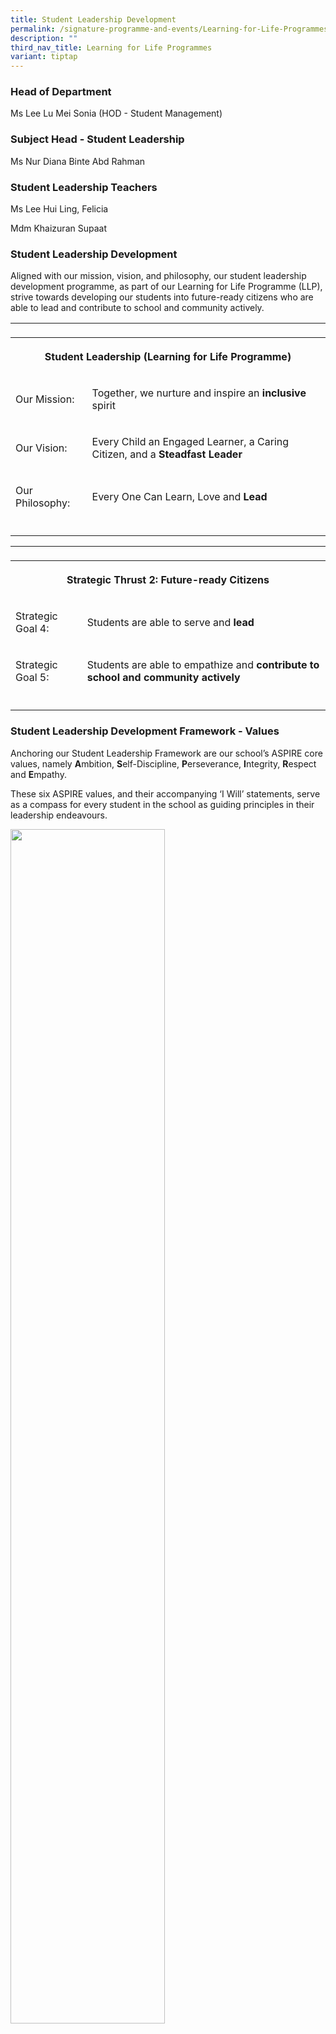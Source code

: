 ```yaml
---
title: Student Leadership Development
permalink: /signature-programme-and-events/Learning-for-Life-Programmes/student-leadership-development/
description: ""
third_nav_title: Learning for Life Programmes
variant: tiptap
---
```

<h3>Head of Department</h3>
<p>Ms Lee Lu Mei Sonia (HOD - Student Management)</p>
<h3>Subject Head - Student Leadership</h3>
<p>Ms Nur Diana Binte Abd Rahman</p>
<h3>Student Leadership Teachers</h3>
<p>Ms Lee Hui Ling, Felicia</p>
<p>Mdm Khaizuran Supaat</p>
<h3>Student Leadership Development</h3>
<p>Aligned with our mission, vision, and philosophy, our student leadership
development programme, as part of our Learning for Life Programme (LLP),
strive towards developing our students into future-ready citizens who are
able to lead and contribute to school and community actively.</p>
<table style="minWidth: 75px">
<colgroup>
<col>
<col>
<col>
</colgroup>
<tbody>
<tr>
<td rowspan="1" colspan="1">
<p></p>
</td>
<td rowspan="1" colspan="1">
<p></p>
</td>
<td rowspan="1" colspan="1">
<p></p>
</td>
</tr>
<tr>
<th rowspan="1" colspan="3">
<p>Student Leadership (Learning for Life Programme)</p>
</th>
</tr>
<tr>
<td rowspan="1" colspan="1">
<p>Our Mission:</p>
</td>
<td rowspan="1" colspan="2">
<p>Together, we nurture and inspire an <strong>inclusive</strong> spirit</p>
</td>
</tr>
<tr>
<td rowspan="1" colspan="1">
<p>Our Vision:</p>
</td>
<td rowspan="1" colspan="2">
<p>Every Child an Engaged Learner, a Caring Citizen, and a <strong>Steadfast Leader</strong>
</p>
</td>
</tr>
<tr>
<td rowspan="1" colspan="1">
<p>Our Philosophy:</p>
</td>
<td rowspan="1" colspan="2">
<p>Every One Can Learn, Love and <strong>Lead</strong>
</p>
</td>
</tr>
<tr>
<td rowspan="1" colspan="3">
<p></p>
</td>
</tr>
</tbody>
</table>
<table style="minWidth: 75px">
<colgroup>
<col>
<col>
<col>
</colgroup>
<tbody>
<tr>
<td rowspan="1" colspan="3">
<p></p>
</td>
</tr>
<tr>
<th rowspan="1" colspan="3">
<p><strong>Strategic Thrust 2: Future-ready Citizens</strong>
</p>
</th>
</tr>
<tr>
<td rowspan="1" colspan="1">
<p>Strategic Goal 4:</p>
</td>
<td rowspan="1" colspan="2">
<p>Students are able to serve and <strong>lead</strong>
</p>
</td>
</tr>
<tr>
<td rowspan="1" colspan="1">
<p>Strategic Goal 5:</p>
</td>
<td rowspan="1" colspan="2">
<p>Students are able to empathize and <strong>contribute to school and community actively</strong>
</p>
</td>
</tr>
<tr>
<td rowspan="1" colspan="3">
<p></p>
</td>
</tr>
</tbody>
</table>
<h3>Student Leadership Development Framework - Values</h3>
<p>Anchoring our Student Leadership Framework are our school’s ASPIRE core
values,&nbsp;namely&nbsp;<strong>A</strong>mbition,&nbsp;<strong>S</strong>elf-Discipline,&nbsp;<strong>P</strong>erseverance,&nbsp;<strong>I</strong>ntegrity,&nbsp;<strong>R</strong>espect
and&nbsp;<strong>E</strong>mpathy.</p>
<p>These six ASPIRE values, and their accompanying ‘I Will’ statements, serve
as a compass for every student in the school as guiding principles in their
leadership endeavours.</p>
<p></p>
<div class="isomer-image-wrapper">
<img style="width: 70%;" height="auto" width="100%" alt="" src="/images/2024 Student Mgmt/ASPIRE.png">
</div>
<h3>Student Leadership Development Framework – Approaches &amp; Impact</h3>
<p>Three main approaches are adopted by the school in our student leadership
development.</p>
<p><strong>1) Executive Functioning Skills</strong>:</p>
<p>&nbsp;&nbsp;&nbsp; Helps in developing students’ self-leadership and Everyday
Leadership skills</p>
<p><strong>2) Servant Leadership:</strong>
</p>
<p><strong>&nbsp;&nbsp;&nbsp; </strong>Drives students to ‘<strong>Serve to Lead &amp; Lead to Serve</strong>’,
by contributing to class, school or community</p>
<p><strong>3) Inclusive Design </strong>(Infused in LOVE Experience VIA Programme,
as part of our LLP):</p>
<p>&nbsp;&nbsp;&nbsp; Increases students’ awareness as they empathize with
others while helping them develop a growth mindset and important problem
solving and thinking skills</p>
<p></p>
<div class="isomer-image-wrapper">
<img style="width: 50%;" height="auto" width="100%" alt="" src="/images/2024 Student Mgmt/ASPIRE_Core_Values.png">
</div>
<p></p>
<h3>4-tiered Student Leadership Development Programme</h3>
<p>Princess Elizabeth Primary School aims to provide our students with the
opportunity to develop his/her potential to be a steadfast leader. Since
2017, the student leadership development programme has evolved to better
meet students' diverse readiness levels, interests, and development stages.</p>
<p></p>
<p>As such, student leaders are developed through a tiered and progressive
development programme, which also considers the development of&nbsp; their
social-emotional competencies. This allows students to assume leadership
responsibilities that gradually expand in scope - from personal, to class,
to school levels.</p>
<p></p>
<div class="isomer-image-wrapper">
<img style="width: 100%" height="auto" width="100%" alt="" src="/images/2024 Student Mgmt/4_Tiered_Pyramid_Diagram.png">
</div>
<p>Our 4-tiered programme aims to provide opportunities for students based
on their leadership readiness. It enables students to develop their leadership
skills in phases, ensuring that skills built at one level supported responsibilities
at the next.</p>
<hr>
<p><strong>Tier 1: Everyday Leader </strong>– This tier focuses on students
developing their executive functioning skills, working towards self-improvement
and self-leadership, where students lead themselves by living out the ‘I
Will’ statements. Focusing on self-leadership first lays a solid foundation
for positional leadership roles.</p>
<hr>
<hr>
<div class="isomer-image-wrapper">
<img style="width: 70%;" height="auto" width="100%" alt="" src="/images/2024 Student Mgmt/Everyday_Leader.png">
</div>
<p></p>
<hr>
<p><strong>Tier 2: Class or Subject Leader </strong>– This tier fosters a
sense of responsibility and promotes peer interaction and helping students
gain confidence in their leadership skills within class. Students who demonstrate
strong self-leadership are given the opportunity to lead within class,
as class monitors or subject champs.</p>
<div class="isomer-image-wrapper">
<img style="width: 100%" height="auto" width="100%" alt="" src="/images/2024 Student Mgmt/Champs_Badges.png">
</div>
<hr>
<p><strong>Tier 3: School Leader </strong>– This tier recognizes students
who demonstrate strong leadership abilities, and are nominated by form,
subject and/or CCA teachers to lead at school level as prefects and CCA
leaders. These roles foster broader responsibility and accountability,
with students being role models for their peers, across classes and levels.</p>
<hr>
<p><strong>Tier 4: Prefect ExCo Members </strong>– Students at this tier
have proven themselves to have advanced leadership skills. They are selected
by the student leadership committee based on teacher evaluation, feedback,
recommendations, observations, and interviews. As leaders of leaders, they
represent student leadership at the highest level within the school.</p>
<div class="isomer-image-wrapper">
<img style="width: 100%" height="auto" width="100%" alt="" src="/images/2024 Student Mgmt/Student_Leadership___Pic.png">
</div>
<hr>
<p><strong>Tier 3 and 4 Student Leaders in Action</strong>
</p>
<div class="isomer-image-wrapper">
<img style="width: 100%" height="auto" width="100%" alt="" src="/images/2024 Student Mgmt/Student_Leadership___Pic_3.png">
</div>
<div class="isomer-image-wrapper">
<img style="width: 100%" height="auto" width="100%" alt="" src="/images/2024 Student Mgmt/student_leadership___pic_3 1.png">
</div>
<div class="isomer-image-wrapper">
<img style="width: 100%" height="auto" width="100%" alt="" src="/images/2024 Student Mgmt/Student_Leadership___Pic_4.png">
</div>
<p>There are opportunities for all PEPS students to lead depending on their
readiness levels. Through these opportunities, the students make positive
and valuable impacts on themselves, the school and/or the community.</p>
<p>Our students’ community and global awareness is also developed through
their leadership roles, equipping students with emerging 21st century competencies.</p>
<p></p>
<p></p>
<p></p>